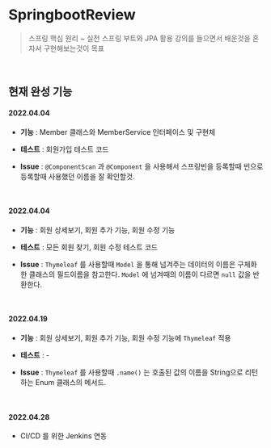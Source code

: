 # SpringbootReview

> 스프링 핵심 원리 ~ 실전 스프링 부트와 JPA 활용 강의를 들으면서 배운것을 혼자서 구현해보는것이 목표

<br>

## 현재 완성 기능

#### 2022.04.04

- **기능** : Member 클래스와 MemberService 인터페이스 및 구현체 

- **테스트** : 회원가입 테스트 코드 

- **Issue** : `@ComponentScan` 과 `@Component` 을 사용해서 스프링빈을 등록할때 빈으로 등록할때 사용했던 이름을 잘 확인할것.  

<br>

#### 2022.04.04

- **기능** : 회원 상세보기, 회원 추가 기능, 회원 수정 기능 

- **테스트** : 모든 회원 찾기, 회원 수정 테스트 코드 

- **Issue** : `Thymeleaf` 를 사용할때 `Model` 을 통해 넘겨주는 데이터의 이름은 구체화한 클래스의 필드이름을 참고한다. `Model` 에 넘겨때의 이름이 다르면 `null` 값을 반환한다.

<br>

#### 2022.04.19

- **기능** : 회원 상세보기, 회원 추가 기능, 회원 수정 기능에 `Thymeleaf` 적용

- **테스트** : - 

- **Issue** : `Thymeleaf` 를 사용할때 `.name()` 는 호출된 값의 이름을 String으로 리턴하는 Enum 클래스의 메서드.

<br>

#### 2022.04.28 

- CI/CD 를 위한 Jenkins 연동

<br>
<br>
<br>
